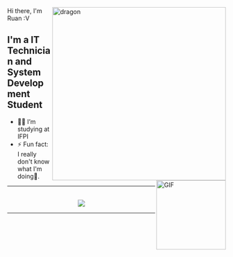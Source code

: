 <div>
  
<img align="right" width="400" alt="dragon" src="https://i.pinimg.com/originals/5f/29/30/5f293030b863a0c6f927959f7c57d3bc.jpg"/>
Hi there, I'm Ruan :V

<img align="right" alt="GIF" height="160px" src="https://media.giphy.com/media/sb4jbgzuyLrsCdYkLo/giphy.gif" />

## I'm a IT Technician and System Development Student 

- 👨‍💻 I’m studying at IFPI
- ⚡ Fun fact:  I really don't know what I'm doing🎱.

---

<br/>
  <div align="center"> 
    <a href="">
      <img align="center" src="https://github-readme-stats.vercel.app/api/top-langs/?username=msruan&theme=react&line_height=40&hide=css"/>
    </a>
</div

<br/>

---
